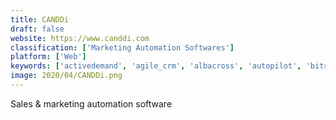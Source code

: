 ```yaml
---
title: CANDDi
draft: false 
website: https://www.canddi.com
classification: ['Marketing Automation Softwares']
platform: ['Web']
keywords: ['activedemand', 'agile_crm', 'albacross', 'autopilot', 'bitrix24', 'influx_md', 'jaco', 'kartra', 'leaddoubler', 'leadworx', 'leadberry', 'leadfeeder', 'metadata', 'plumb5', 'sleeknote', 'visitortrack', 'visualvisitor', 'woopra', 'comscore_audience_analytics']
image: 2020/04/CANDDi.png
---
```

Sales & marketing automation software